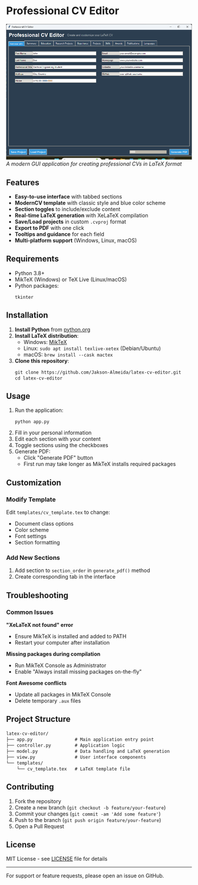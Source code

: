 # Professional CV Editor

![App Screenshot](latex-cv-editor.png)  
*A modern GUI application for creating professional CVs in LaTeX format*

## Features

-  **Easy-to-use interface** with tabbed sections
-  **ModernCV template** with classic style and blue color scheme
-  **Section toggles** to include/exclude content
-  **Real-time LaTeX generation** with XeLaTeX compilation
-  **Save/Load projects** in custom `.cvproj` format
-  **Export to PDF** with one click
-  **Tooltips and guidance** for each field
-  **Multi-platform support** (Windows, Linux, macOS)

## Requirements

- Python 3.8+
- MikTeX (Windows) or TeX Live (Linux/macOS)
- Python packages:
  ```
  tkinter
  ```

## Installation

1. **Install Python** from [python.org](https://www.python.org/downloads/)
2. **Install LaTeX distribution**:
   - Windows: [MikTeX](https://miktex.org/download)
   - Linux: `sudo apt install texlive-xetex` (Debian/Ubuntu)
   - macOS: `brew install --cask mactex`
3. **Clone this repository**:
   ```
   git clone https://github.com/Jakson-Almeida/latex-cv-editor.git
   cd latex-cv-editor
   ```

## Usage

1. Run the application:
   ```
   python app.py
   ```
2. Fill in your personal information
3. Edit each section with your content
4. Toggle sections using the checkboxes
5. Generate PDF:
   - Click "Generate PDF" button
   - First run may take longer as MikTeX installs required packages

## Customization

### Modify Template
Edit `templates/cv_template.tex` to change:
- Document class options
- Color scheme
- Font settings
- Section formatting

### Add New Sections
1. Add section to `section_order` in `generate_pdf()` method
2. Create corresponding tab in the interface

## Troubleshooting

### Common Issues

**"XeLaTeX not found" error**  
- Ensure MikTeX is installed and added to PATH
- Restart your computer after installation

**Missing packages during compilation**  
- Run MikTeX Console as Administrator
- Enable "Always install missing packages on-the-fly"

**Font Awesome conflicts**  
- Update all packages in MikTeX Console
- Delete temporary `.aux` files

## Project Structure

```
latex-cv-editor/
├── app.py                # Main application entry point
├── controller.py         # Application logic
├── model.py              # Data handling and LaTeX generation
├── view.py               # User interface components
└── templates/
    └── cv_template.tex   # LaTeX template file
```

## Contributing

1. Fork the repository
2. Create a new branch (`git checkout -b feature/your-feature`)
3. Commit your changes (`git commit -am 'Add some feature'`)
4. Push to the branch (`git push origin feature/your-feature`)
5. Open a Pull Request

## License

MIT License - see [LICENSE](LICENSE) file for details

---

For support or feature requests, please open an issue on GitHub.
